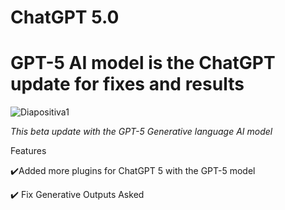 # ChatGPT 5.0

# GPT-5 AI model is the ChatGPT update for fixes and results


![Diapositiva1](https://user-images.githubusercontent.com/128546115/230747914-99594136-154c-4fc1-aad7-dccf3ea786cf.PNG)




_This beta update with the GPT-5 Generative language AI model_



Features



✔️Added more plugins for ChatGPT 5 with the GPT-5 model

✔️ Fix Generative Outputs Asked
